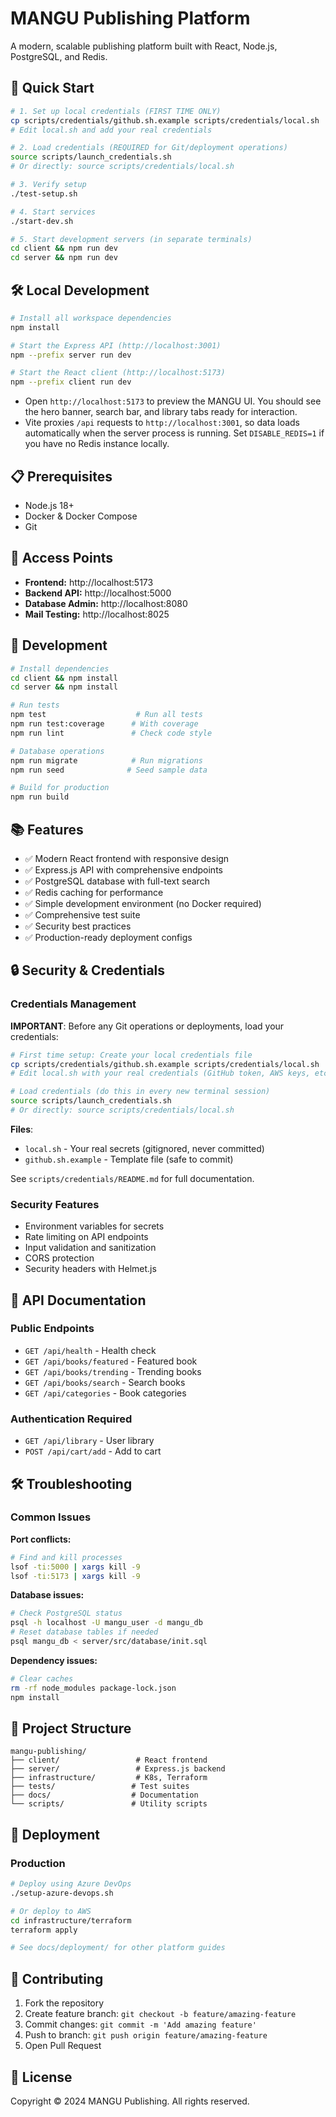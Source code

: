 # MANGU Publishing Platform

A modern, scalable publishing platform built with React, Node.js, PostgreSQL, and Redis.

## 🚀 Quick Start

```bash
# 1. Set up local credentials (FIRST TIME ONLY)
cp scripts/credentials/github.sh.example scripts/credentials/local.sh
# Edit local.sh and add your real credentials

# 2. Load credentials (REQUIRED for Git/deployment operations)
source scripts/launch_credentials.sh
# Or directly: source scripts/credentials/local.sh

# 3. Verify setup
./test-setup.sh

# 4. Start services
./start-dev.sh

# 5. Start development servers (in separate terminals)
cd client && npm run dev
cd server && npm run dev
```

## 🛠️ Local Development

```bash
# Install all workspace dependencies
npm install

# Start the Express API (http://localhost:3001)
npm --prefix server run dev

# Start the React client (http://localhost:5173)
npm --prefix client run dev
```

- Open `http://localhost:5173` to preview the MANGU UI. You should see the hero banner, search bar, and library tabs ready for interaction.
- Vite proxies `/api` requests to `http://localhost:3001`, so data loads automatically when the server process is running. Set `DISABLE_REDIS=1` if you have no Redis instance locally.

## 📋 Prerequisites

- Node.js 18+
- Docker & Docker Compose
- Git

## 🎯 Access Points

- **Frontend:** http://localhost:5173
- **Backend API:** http://localhost:5000
- **Database Admin:** http://localhost:8080
- **Mail Testing:** http://localhost:8025

## 🔧 Development

```bash
# Install dependencies
cd client && npm install
cd server && npm install

# Run tests
npm test                    # Run all tests
npm run test:coverage      # With coverage
npm run lint               # Check code style

# Database operations
npm run migrate            # Run migrations
npm run seed              # Seed sample data

# Build for production
npm run build
```

## 📚 Features

- ✅ Modern React frontend with responsive design
- ✅ Express.js API with comprehensive endpoints
- ✅ PostgreSQL database with full-text search
- ✅ Redis caching for performance
- ✅ Simple development environment (no Docker required)
- ✅ Comprehensive test suite
- ✅ Security best practices
- ✅ Production-ready deployment configs

## 🔒 Security & Credentials

### Credentials Management

**IMPORTANT**: Before any Git operations or deployments, load your credentials:

```bash
# First time setup: Create your local credentials file
cp scripts/credentials/github.sh.example scripts/credentials/local.sh
# Edit local.sh with your real credentials (GitHub token, AWS keys, etc.)

# Load credentials (do this in every new terminal session)
source scripts/launch_credentials.sh
# Or directly: source scripts/credentials/local.sh
```

**Files**:
- `local.sh` - Your real secrets (gitignored, never committed)
- `github.sh.example` - Template file (safe to commit)

See `scripts/credentials/README.md` for full documentation.

### Security Features

- Environment variables for secrets
- Rate limiting on API endpoints
- Input validation and sanitization
- CORS protection
- Security headers with Helmet.js

## 📖 API Documentation

### Public Endpoints
- `GET /api/health` - Health check
- `GET /api/books/featured` - Featured book
- `GET /api/books/trending` - Trending books
- `GET /api/books/search` - Search books
- `GET /api/categories` - Book categories

### Authentication Required
- `GET /api/library` - User library
- `POST /api/cart/add` - Add to cart

## 🛠️ Troubleshooting

### Common Issues

**Port conflicts:**
```bash
# Find and kill processes
lsof -ti:5000 | xargs kill -9
lsof -ti:5173 | xargs kill -9
```

**Database issues:**
```bash
# Check PostgreSQL status
psql -h localhost -U mangu_user -d mangu_db
# Reset database tables if needed
psql mangu_db < server/src/database/init.sql
```

**Dependency issues:**
```bash
# Clear caches
rm -rf node_modules package-lock.json
npm install
```

## 📁 Project Structure

```
mangu-publishing/
├── client/                 # React frontend
├── server/                 # Express.js backend
├── infrastructure/         # K8s, Terraform
├── tests/                 # Test suites
├── docs/                  # Documentation
└── scripts/               # Utility scripts
```

## 🚀 Deployment

### Production
```bash
# Deploy using Azure DevOps
./setup-azure-devops.sh

# Or deploy to AWS
cd infrastructure/terraform
terraform apply

# See docs/deployment/ for other platform guides
```

## 🤝 Contributing

1. Fork the repository
2. Create feature branch: `git checkout -b feature/amazing-feature`
3. Commit changes: `git commit -m 'Add amazing feature'`
4. Push to branch: `git push origin feature/amazing-feature`
5. Open Pull Request

## 📄 License

Copyright © 2024 MANGU Publishing. All rights reserved.
